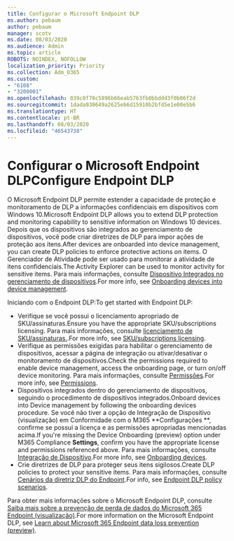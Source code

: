 ```yaml
---
title: Configurar o Microsoft Endpoint DLP
ms.author: pebaum
author: pebaum
manager: scotv
ms.date: 08/03/2020
ms.audience: Admin
ms.topic: article
ROBOTS: NOINDEX, NOFOLLOW
localization_priority: Priority
ms.collection: Adm_O365
ms.custom:
- "6108"
- "3200001"
ms.openlocfilehash: 039c8f78c5896b66eab5763fb0bbddd3f0b06f2d
ms.sourcegitcommit: 1dada930649a2625eb6d15910b2bfd5e1e00e5b6
ms.translationtype: HT
ms.contentlocale: pt-BR
ms.lasthandoff: 08/03/2020
ms.locfileid: "46543738"
---
```

# <a name="configure-endpoint-dlp"></a><span data-ttu-id="53997-102">Configurar o Microsoft Endpoint DLP</span><span class="sxs-lookup"><span data-stu-id="53997-102">Configure Endpoint DLP</span></span>

<span data-ttu-id="53997-103">O Microsoft Endpoint DLP permite estender a capacidade de proteção e monitoramento de DLP a informações confidenciais em dispositivos com Windows 10.</span><span class="sxs-lookup"><span data-stu-id="53997-103">Microsoft Endpoint DLP allows you to extend DLP protection and monitoring capability to sensitive information on Windows 10 devices.</span></span> <span data-ttu-id="53997-104">Depois que os dispositivos são integrados ao gerenciamento de dispositivos, você pode criar diretrizes de DLP para impor ações de proteção aos itens.</span><span class="sxs-lookup"><span data-stu-id="53997-104">After devices are onboarded into device management, you can create DLP policies to enforce protective actions on items.</span></span> <span data-ttu-id="53997-105">O Gerenciador de Atividade pode ser usado para monitorar a atividade de itens confidenciais.</span><span class="sxs-lookup"><span data-stu-id="53997-105">The Activity Explorer can be used to monitor activity for sensitive items.</span></span> <span data-ttu-id="53997-106">Para mais informações, consulte [Dispositivo Integrados no gerenciamento de dispositivos](https://docs.microsoft.com/microsoft-365/compliance/endpoint-dlp-getting-started#onboarding-devices-into-device-management).</span><span class="sxs-lookup"><span data-stu-id="53997-106">For more info, see [Onboarding devices into device management](https://docs.microsoft.com/microsoft-365/compliance/endpoint-dlp-getting-started#onboarding-devices-into-device-management).</span></span>  

<span data-ttu-id="53997-107">Iniciando com o Endpoint DLP:</span><span class="sxs-lookup"><span data-stu-id="53997-107">To get started with Endpoint DLP:</span></span>

- <span data-ttu-id="53997-108">Verifique se você possui o licenciamento apropriado de SKU/assinaturas.</span><span class="sxs-lookup"><span data-stu-id="53997-108">Ensure you have the appropriate SKU/subscriptions licensing.</span></span> <span data-ttu-id="53997-109">Para mais informações, consulte [licenciamento de SKU/assinaturas.](https://docs.microsoft.com/microsoft-365/compliance/endpoint-dlp-getting-started#skusubscriptions-licensing).</span><span class="sxs-lookup"><span data-stu-id="53997-109">For more info, see [SKU/subscriptions licensing](https://docs.microsoft.com/microsoft-365/compliance/endpoint-dlp-getting-started#skusubscriptions-licensing).</span></span>
- <span data-ttu-id="53997-110">Verifique as permissões exigidas para habilitar o gerenciamento de dispositivos, acessar a página de integração ou ativar/desativar o monitoramento de dispositivos.</span><span class="sxs-lookup"><span data-stu-id="53997-110">Check the permissions required to enable device management, access the onboarding page, or turn on/off device monitoring.</span></span> <span data-ttu-id="53997-111">Para mais informações, consulte [Permissões](https://docs.microsoft.com/microsoft-365/compliance/endpoint-dlp-getting-started#permissions).</span><span class="sxs-lookup"><span data-stu-id="53997-111">For more info, see [Permissions](https://docs.microsoft.com/microsoft-365/compliance/endpoint-dlp-getting-started#permissions).</span></span>
- <span data-ttu-id="53997-112">Dispositivos integrados dentro do gerenciamento de dispositivos, seguindo o procedimento de dispositivos integrados.</span><span class="sxs-lookup"><span data-stu-id="53997-112">Onboard devices into Device management by following the onboarding devices procedure.</span></span> <span data-ttu-id="53997-113">Se você não tiver a opção de Integração de Dispositivo (visualização) em Conformidade com o M365  \*\*Configurações \*\*, confirme se possui a licença e as permissões apropriadas mencionadas acima.</span><span class="sxs-lookup"><span data-stu-id="53997-113">If you're missing the Device Onboarding (preview) option under M365 Compliance  **Settings**, confirm you have the appropriate license and permissions referenced above.</span></span> <span data-ttu-id="53997-114">Para mais informações, consulte [Integração de Dispositivo](https://docs.microsoft.com/microsoft-365/compliance/endpoint-dlp-getting-started#onboarding-devices).</span><span class="sxs-lookup"><span data-stu-id="53997-114">For more info, see [Onboarding devices](https://docs.microsoft.com/microsoft-365/compliance/endpoint-dlp-getting-started#onboarding-devices).</span></span> 
- <span data-ttu-id="53997-115">Crie diretrizes de DLP para proteger seus itens sigilosos.</span><span class="sxs-lookup"><span data-stu-id="53997-115">Create DLP policies to protect your sensitive items.</span></span> <span data-ttu-id="53997-116">Para mais informações, consulte [Cenários da diretriz DLP do Endpoint](https://docs.microsoft.com/microsoft-365/compliance/endpoint-dlp-using?view=o365-worldwide#endpoint-dlp-policy-scenarios).</span><span class="sxs-lookup"><span data-stu-id="53997-116">For info, see [Endpoint DLP policy scenarios](https://docs.microsoft.com/microsoft-365/compliance/endpoint-dlp-using?view=o365-worldwide#endpoint-dlp-policy-scenarios).</span></span>

<span data-ttu-id="53997-117">Para obter mais informações sobre o Microsoft Endpoint DLP, consulte [Saiba mais sobre a prevenção de perda de dados do Microsoft 365 Endpoint (visualização)](https://docs.microsoft.com/microsoft-365/compliance/endpoint-dlp-learn-about).</span><span class="sxs-lookup"><span data-stu-id="53997-117">For more information on the Microsoft Endpoint DLP, see [Learn about Microsoft 365 Endpoint data loss prevention (preview)](https://docs.microsoft.com/microsoft-365/compliance/endpoint-dlp-learn-about).</span></span>